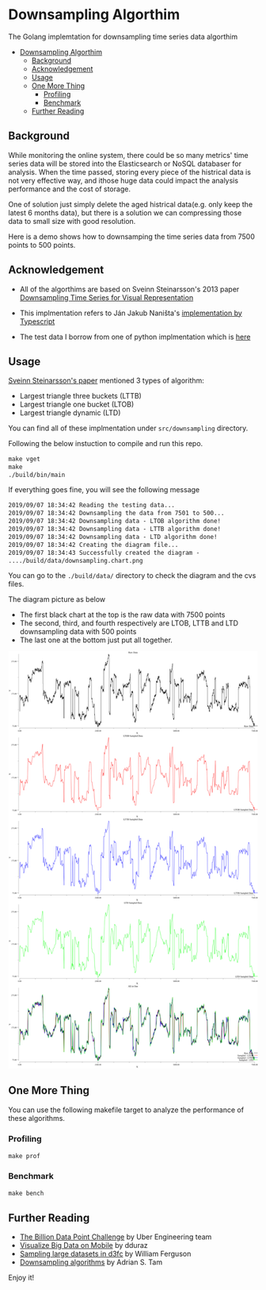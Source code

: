 # Downsampling Algorthim

The Golang implemtation for downsampling time series data algorthim 

- [Downsampling Algorthim](#downsampling-algorthim)
  - [Background](#background)
  - [Acknowledgement](#acknowledgement)
  - [Usage](#usage)
  - [One More Thing](#one-more-thing)
    - [Profiling](#profiling)
    - [Benchmark](#benchmark)
  - [Further Reading](#further-reading)

## Background

While monitoring the online system, there could be so many metrics' time series data will be stored into the Elasticsearch or NoSQL databaser for analysis. When the time passed, storing every piece of the histrical data is not very effective way, and ithose huge data could impact the analysis performance and the cost of storage.

One of solution just simply delete the aged histrical data(e.g. only keep the latest 6 months data), but there is a solution we can compressing those data to small size with good resolution. 

Here is a demo shows how to downsamping the time series data from 7500 points to 500 points.

## Acknowledgement

- All of the algorthims are based on Sveinn Steinarsson's 2013 paper [Downsampling Time Series for Visual Representation]( 
https://skemman.is/bitstream/1946/15343/3/SS_MSthesis.pdf)

- This implmentation refers to Ján Jakub Naništa's [implementation by Typescript](https://github.com/janjakubnanista/downsample)

- The test data I borrow from one of python implmentation which is [here](https://github.com/devoxi/lttb-py/)


## Usage

[Sveinn Steinarsson's paper]( 
https://skemman.is/bitstream/1946/15343/3/SS_MSthesis.pdf) mentioned 3 types of algorithm:

- Largest triangle three buckets (LTTB)
- Largest triangle one bucket (LTOB)
- Largest triangle dynamic (LTD)

You can find all of these implmentation under `src/downsampling` directory.


Following the below instuction to compile and run this repo.

```
make vget 
make 
./build/bin/main
```

If everything goes fine, you will see the following message

```
2019/09/07 18:34:42 Reading the testing data...
2019/09/07 18:34:42 Downsampling the data from 7501 to 500...
2019/09/07 18:34:42 Downsampling data - LTOB algorithm done!
2019/09/07 18:34:42 Downsampling data - LTTB algorithm done!
2019/09/07 18:34:42 Downsampling data - LTD algorithm done!
2019/09/07 18:34:42 Creating the diagram file...
2019/09/07 18:34:43 Successfully created the diagram - ..../build/data/downsampling.chart.png
```

You can go to the `./build/data/` directory to check the diagram and the cvs files.

The diagram picture as below
- The first black chart at the top is the raw data with 7500 points
- The second, third, and fourth respectively are LTOB, LTTB and LTD downsampling data with 500 points
- The last one at the bottom just put all together.

![](./data/downsampling.chart.png?raw=true)

## One More Thing

You can use the following makefile target to analyze the performance of these algorithms.

### Profiling

```
make prof
```

### Benchmark

```
make bench
```

## Further Reading

* [The Billion Data Point Challenge](https://eng.uber.com/billion-data-point-challenge/) by Uber Engineering team
* [Visualize Big Data on Mobile](http://dduraz.com/2019/04/26/data-visualization-mobile/) by dduraz
* [Sampling large datasets in d3fc](http://blog.scottlogic.com/2015/11/16/sampling-large-data-in-d3fc.html) by William Ferguson
* [Downsampling algorithms](http://www.adrian.idv.hk/2018-01-24-downsample/) by Adrian S. Tam


Enjoy it!
